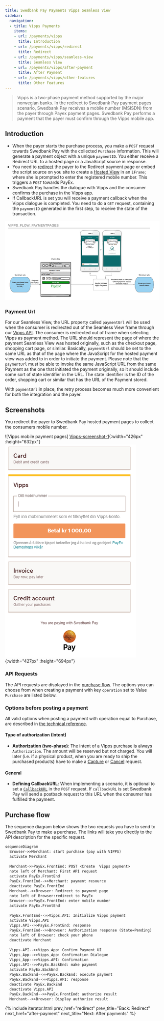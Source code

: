 ```yaml
---
title: Swedbank Pay Payments Vipps Seamless View
sidebar:
  navigation:
  - title: Vipps Payments
    items:
    - url: /payments/vipps
      title: Introduction
    - url: /payments/vipps/redirect
      title: Redirect
    - url: /payments/vipps/seamless-view
      title: Seamless View
    - url: /payments/vipps/after-payment
      title: After Payment
    - url: /payments/vipps/other-features    
      title: Other Features
---
```


>Vipps is a two-phase payment method supported by the major norwegian banks.
 In the redirect to Swedbank Pay payment pages scenario,
 Swedbank Pay receives a mobile number (MSISDN) from the payer through Payex
 payment pages.
 Swedbank Pay performs a payment that the payer must confirm through the
 Vipps mobile app.

## Introduction

* When the payer starts the purchase process, you make a `POST` request towards
  Swedbank Pay with the collected `Purchase` information. This will generate a
  payment object with a unique `paymentID`. You either receive a Redirect URL
  to a hosted page or a JavaScript source in response.
* You need to [redirect][reference-redirect] the payer to the Redirect payment
  page or embed the script source on you site to create a
  [Hosted View][hosted-view] in an `iFrame`; where she is prompted to enter the
  registered mobile number. This triggers a `POST` towards PayEx.
* Swedbank Pay handles the dialogue with Vipps and the consumer confirms the
  purchase in the Vipps app.
* If CallbackURL is set you will receive a payment callback when the Vipps
  dialogue is completed. You need to do a `GET` request, containing the
  `paymentID` generated in the first step,
  to receive the state of the transaction.

![Vipps_flow_PaymentPages.png]

### Payment Url

For our Seamless View, the URL property called `paymentUrl` will be used when the
consumer is redirected out of the Seamless View frame through our
[Vipps API][vipps-payments].
The consumer is redirected out of frame when selecting Vipps as payment method.
The URL should represent the page of where the payment Seamless View was hosted
originally,
such as the checkout page, shopping cart page, or similar. Basically,
`paymentUrl` should be set to the same URL as that of the page where the
JavaScript for the hosted payment view was added to in order to initiate the
payment.
Please note that the `paymentUrl` must be able to invoke the same JavaScript
URL from the same Payment as the one that initiated the payment originally,
so it should include some sort of state identifier in the URL.
The state identifier is the ID of the order, shopping cart or similar that has
the URL of the Payment stored.

With `paymentUrl` in place, the retry process becomes much more convenient for
both the integration and the payer.

## Screenshots

You redirect the payer to Swedbank Pay hosted payment pages to collect the
consumers mobile number.

![Vipps mobile payment pages]
[Vipps-screenshot-1]{:width="426px" :height="632px"}
![Vipps payment pages][Vipps-screenshot-2]{:width="427px" :height="694px"}

### API Requests

The API requests are displayed in the [purchase flow](#purchase-flow).
The options you can choose from when creating a payment with key `operation`
set to Value `Purchase` are listed below.

### Options before posting a payment

All valid options when posting a payment with operation equal to Purchase,
are described in [the technical reference][vipps-payments].

#### Type of authorization (Intent)

* **Authorization (two-phase)**: The intent of a Vipps purchase is always
  `Authorization`. The amount will be reserved but not charged.
  You will later (i.e. if a physical product, when you are ready to ship the
  purchased products) have to make a [Capture][captures] or
  [Cancel][cancellations] request.

#### General

* **Defining CallbackURL**: When implementing a scenario, it is optional to
  set a [`CallbackURL`][callbackurl] in the `POST` request.
  If `callbackURL` is set Swedbank Pay will send a postback request to this URL
  when the consumer has fulfilled the payment.

## Purchase flow

The sequence diagram below shows the two requests you have to send to
Swedbank Pay to make a purchase.
The links will take you directly to the API description for the specific
request.

```mermaid
sequenceDiagram
  Browser->>Merchant: start purchase (pay with VIPPS)
  activate Merchant

  Merchant->>PayEx.FrontEnd: POST <Create  Vipps payment>
  note left of Merchant: First API request
  activate PayEx.FrontEnd
  PayEx.FrontEnd-->>Merchant: payment resource
  deactivate PayEx.FrontEnd
  Merchant-->>Browser: Redirect to payment page
  note left of Browser:redirect to PayEx
  Browser-->>PayEx.FrontEnd: enter mobile number
  activate PayEx.FrontEnd

  PayEx.FrontEnd-->>Vipps.API: Initialize Vipps payment
  activate Vipps.API
  Vipps.API-->>PayEx.FrontEnd: response
  PayEx.FrontEnd-->>Browser: Authorization response (State=Pending)
  note left of Browser: check your phone
  deactivate Merchant
  
  Vipps.API-->>Vipps_App: Confirm Payment UI
  Vipps_App-->>Vipps_App: Confirmation Dialogue
  Vipps_App-->>Vipps.API: Confirmation
  Vipps.API-->>PayEx.BackEnd: make payment
  activate PayEx.BackEnd
  PayEx.BackEnd-->>PayEx.BackEnd: execute payment
  PayEx.BackEnd-->>Vipps.API: response
  deactivate PayEx.BackEnd
  deactivate Vipps.API
  PayEx.BackEnd-->>PayEx.FrontEnd: authorize result
  Merchant-->>Browser: Display authorize result
```

{% include iterator.html
        prev_href="redirect"
        prev_title="Back: Redirect"
        next_href="after-payment"
        next_title="Next: After payments" %}

[Vipps_flow_PaymentPages.png]: /assets/img/vipps-flow-paymentpages.png
[Vipps-screenshot-1]: /assets/img/checkout/vipps-hosted-payment.png
[Vipps-screenshot-2]: /assets/img/checkout/vipps-hosted-payment-no-paymenturl.png
[callback]: /payments/vipps/other-features#callback
[callbackurl]: /payments/vipps/other-features#callback
[cancellations]: /payments/vipps/other-features#cancel-sequence
[captures]: /payments/vipps/other-features#capture-sequence
[hosted-view]: /payments/vipps/seamless-view
[reference-redirect]: /payments/vipps/redirect
[vipps-payments]: /payments/vipps/other-features
